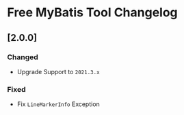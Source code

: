 <!-- Keep a Changelog guide -> https://keepachangelog.com -->

# Free MyBatis Tool Changelog

## [2.0.0]
### Changed
- Upgrade Support to `2021.3.x`

### Fixed
- Fix `LineMarkerInfo` Exception